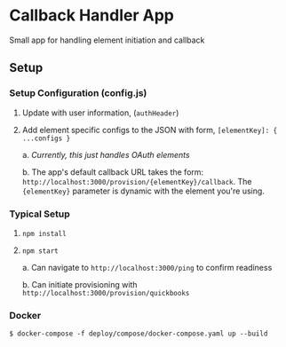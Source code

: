 # Callback Handler App
Small app for handling element initiation and callback

## Setup

### Setup Configuration (config.js)
1. Update with user information, (`authHeader`)
2. Add element specific configs to the JSON with form, `[elementKey]: { ...configs }`

     a. _Currently, this just handles OAuth elements_
     
     b. The app's default callback URL takes the form: `http://localhost:3000/provision/{elementKey}/callback`. The `{elementKey}` parameter is dynamic with the element you're using.


### Typical Setup
1. `npm install`
2. `npm start`
    
     a. Can navigate to `http://localhost:3000/ping` to confirm readiness
    
     b. Can initiate provisioning with `http://localhost:3000/provision/quickbooks`

### Docker
```
$ docker-compose -f deploy/compose/docker-compose.yaml up --build
```
